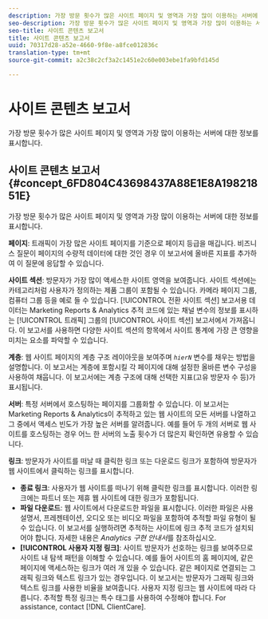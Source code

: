 ```yaml
---
description: 가장 방문 횟수가 많은 사이트 페이지 및 영역과 가장 많이 이용하는 서버에 대한 정보를 표시합니다.
seo-description: 가장 방문 횟수가 많은 사이트 페이지 및 영역과 가장 많이 이용하는 서버에 대한 정보를 표시합니다.
seo-title: 사이트 콘텐츠 보고서
title: 사이트 콘텐츠 보고서
uuid: 70317d28-a52e-4660-9f8e-a8fce012836c
translation-type: tm+mt
source-git-commit: a2c38c2cf3a2c1451e2c60e003ebe1fa9bfd145d

---
```



# 사이트 콘텐츠 보고서

가장 방문 횟수가 많은 사이트 페이지 및 영역과 가장 많이 이용하는 서버에 대한 정보를 표시합니다.

## 사이트 콘텐츠 보고서 {#concept_6FD804C43698437A88E1E8A19821851E}

가장 방문 횟수가 많은 사이트 페이지 및 영역과 가장 많이 이용하는 서버에 대한 정보를 표시합니다.

**페이지**: 트래픽이 가장 많은 사이트 페이지를 기준으로 페이지 등급을 매깁니다. 비즈니스 질문이 페이지의 수량적 데이터에 대한 것인 경우 이 보고서에 올바른 지표를 추가하여 이 질문에 응답할 수 있습니다.

**사이트 섹션**: 방문자가 가장 많이 액세스한 사이트 영역을 보여줍니다. 사이트 섹션에는 카테고리처럼 사용자가 정의하는 제품 그룹이 포함될 수 있습니다. 카메라 페이지 그룹, 컴퓨터 그룹 등을 예로 들 수 있습니다. [!UICONTROL 전환 사이트 섹션] 보고서용 데이터는 Marketing Reports &amp; Analytics 추적 코드에 있는 채널 변수의 정보를 표시하는 [!UICONTROL 트래픽] 그룹의 [!UICONTROL 사이트 섹션] 보고서에서 가져옵니다. 이 보고서를 사용하면 다양한 사이트 섹션의 항목에서 사이트 통계에 가장 큰 영향을 미치는 요소를 파악할 수 있습니다.

**계층**: 웹 사이트 페이지의 계층 구조 레이아웃을 보여주며 *`hierN`* 변수를 채우는 방법을 설명합니다. 이 보고서는 계층에 포함시킬 각 페이지에 대해 설정한 올바른 변수 구성을 사용하여 채웁니다. 이 보고서에는 계층 구조에 대해 선택한 지표(고유 방문자 수 등)가 표시됩니다.

**서버**: 특정 서버에서 호스팅하는 페이지를 그룹화할 수 있습니다. 이 보고서는 Marketing Reports &amp; Analytics이 추적하고 있는 웹 사이트의 모든 서버를 나열하고 그 중에서 액세스 빈도가 가장 높은 서버를 알려줍니다. 예를 들어 두 개의 서버로 웹 사이트를 호스팅하는 경우 어느 한 서버의 노출 횟수가 더 많은지 확인하면 유용할 수 있습니다.

**링크**: 방문자가 사이트를 떠날 때 클릭한 링크 또는 다운로드 링크가 포함하여 방문자가 웹 사이트에서 클릭하는 링크를 표시합니다.

* **종료 링크**: 사용자가 웹 사이트를 떠나기 위해 클릭한 링크를 표시합니다. 이러한 링크에는 파트너 또는 제휴 웹 사이트에 대한 링크가 포함됩니다.
* **파일 다운로드**: 웹 사이트에서 다운로드한 파일을 표시합니다. 이러한 파일은 사용 설명서, 프레젠테이션, 오디오 또는 비디오 파일을 포함하여 추적할 파일 유형이 될 수 있습니다. 이 보고서를 실행하려면 추적하는 사이트에 링크 추적 코드가 설치되어야 합니다. 자세한 내용은 *Analytics 구현 안내서*&#x200B;를 참조하십시오.
* **[!UICONTROL 사용자 지정 링크]**: 사이트 방문자가 선호하는 링크를 보여주므로 사이트 내 탐색 패턴을 이해할 수 있습니다. 예를 들어 사이트의 홈 페이지에, 같은 페이지에 액세스하는 링크가 여러 개 있을 수 있습니다. 같은 페이지로 연결되는 그래픽 링크와 텍스트 링크가 있는 경우입니다. 이 보고서는 방문자가 그래픽 링크와 텍스트 링크를 사용한 비율을 보여줍니다. 사용자 지정 링크는 웹 사이트에 따라 다릅니다. 추적할 특정 링크는 특수 태그를 사용하여 수정해야 합니다. For assistance, contact [!DNL ClientCare].


